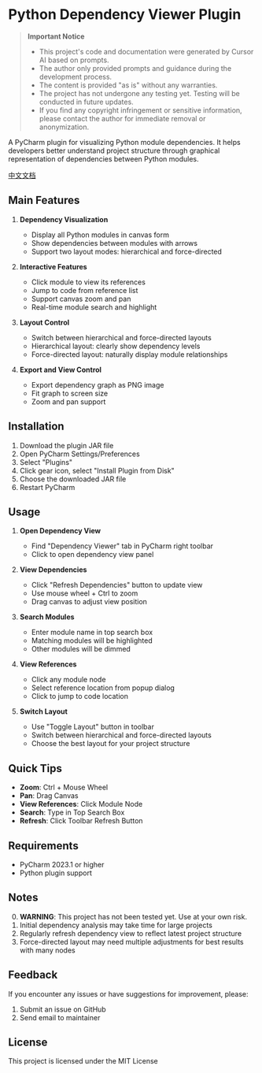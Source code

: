 # Python Dependency Viewer Plugin

> **Important Notice**  
> - This project's code and documentation were generated by Cursor AI based on prompts.
> - The author only provided prompts and guidance during the development process.
> - The content is provided "as is" without any warranties.
> - The project has not undergone any testing yet. Testing will be conducted in future updates.
> - If you find any copyright infringement or sensitive information, please contact the author for immediate removal or anonymization.

A PyCharm plugin for visualizing Python module dependencies. It helps developers better understand project structure through graphical representation of dependencies between Python modules.

[中文文档](README_zh.md)

## Main Features

1. **Dependency Visualization**
   - Display all Python modules in canvas form
   - Show dependencies between modules with arrows
   - Support two layout modes: hierarchical and force-directed

2. **Interactive Features**
   - Click module to view its references
   - Jump to code from reference list
   - Support canvas zoom and pan
   - Real-time module search and highlight

3. **Layout Control**
   - Switch between hierarchical and force-directed layouts
   - Hierarchical layout: clearly show dependency levels
   - Force-directed layout: naturally display module relationships

4. **Export and View Control**
   - Export dependency graph as PNG image
   - Fit graph to screen size
   - Zoom and pan support

## Installation

1. Download the plugin JAR file
2. Open PyCharm Settings/Preferences
3. Select "Plugins"
4. Click gear icon, select "Install Plugin from Disk"
5. Choose the downloaded JAR file
6. Restart PyCharm

## Usage

1. **Open Dependency View**
   - Find "Dependency Viewer" tab in PyCharm right toolbar
   - Click to open dependency view panel

2. **View Dependencies**
   - Click "Refresh Dependencies" button to update view
   - Use mouse wheel + Ctrl to zoom
   - Drag canvas to adjust view position

3. **Search Modules**
   - Enter module name in top search box
   - Matching modules will be highlighted
   - Other modules will be dimmed

4. **View References**
   - Click any module node
   - Select reference location from popup dialog
   - Click to jump to code location

5. **Switch Layout**
   - Use "Toggle Layout" button in toolbar
   - Switch between hierarchical and force-directed layouts
   - Choose the best layout for your project structure

## Quick Tips

- **Zoom**: Ctrl + Mouse Wheel
- **Pan**: Drag Canvas
- **View References**: Click Module Node
- **Search**: Type in Top Search Box
- **Refresh**: Click Toolbar Refresh Button

## Requirements

- PyCharm 2023.1 or higher
- Python plugin support

## Notes

0. **WARNING**: This project has not been tested yet. Use at your own risk.
1. Initial dependency analysis may take time for large projects
2. Regularly refresh dependency view to reflect latest project structure
3. Force-directed layout may need multiple adjustments for best results with many nodes

## Feedback

If you encounter any issues or have suggestions for improvement, please:

1. Submit an issue on GitHub
2. Send email to maintainer

## License

This project is licensed under the MIT License 